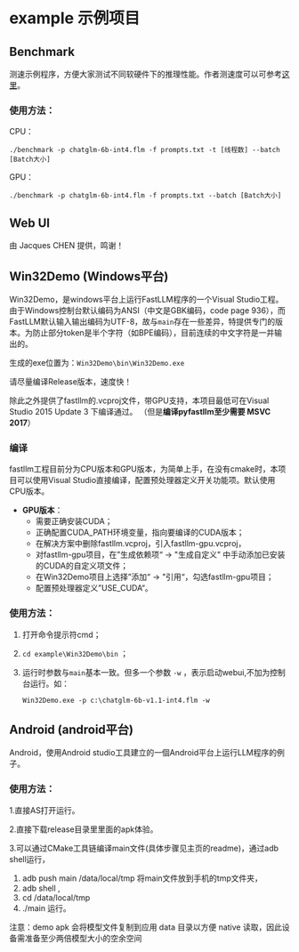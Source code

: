 # example 示例项目

## Benchmark

测速示例程序，方便大家测试不同软硬件下的推理性能。作者测速度可以可参考[这里](doc/benchmark.md)。

### 使用方法：

CPU：

   `./benchmark -p chatglm-6b-int4.flm -f prompts.txt -t [线程数] --batch [Batch大小]`

GPU：

   `./benchmark -p chatglm-6b-int4.flm -f prompts.txt --batch [Batch大小]`



## Web UI 

由 Jacques CHEN 提供，鸣谢！

## Win32Demo (Windows平台)

Win32Demo，是windows平台上运行FastLLM程序的一个Visual Studio工程。
由于Windows控制台默认编码为ANSI（中文是GBK编码，code page 936），而FastLLM默认输入输出编码为UTF-8，故与`main`存在一些差异，特提供专门的版本。为防止部分token是半个字符（如BPE编码），目前连续的中文字符是一并输出的。

生成的exe位置为：`Win32Demo\bin\Win32Demo.exe`

请尽量编译Release版本，速度快！

除此之外提供了fastllm的.vcproj文件，带GPU支持，本项目最低可在Visual Studio 2015 Update 3 下编译通过。
（但是**编译pyfastllm至少需要 MSVC 2017**）
### 编译

fastllm工程目前分为CPU版本和GPU版本，为简单上手，在没有cmake时，本项目可以使用Visual Studio直接编译，配置预处理器定义开关功能项。默认使用CPU版本。

* **GPU版本**：
  - 需要正确安装CUDA；
  - 正确配置CUDA_PATH环境变量，指向要编译的CUDA版本；
  - 在解决方案中删除fastllm.vcproj，引入fastllm-gpu.vcproj，
  - 对fastllm-gpu项目，在”生成依赖项“ -> "生成自定义" 中手动添加已安装的CUDA的自定义项文件；
  - 在Win32Demo项目上选择”添加“ -> "引用“，勾选fastllm-gpu项目；
  - 配置预处理器定义”USE_CUDA“。

### 使用方法：

1. 打开命令提示符cmd；

2. `cd example\Win32Demo\bin` ；

3. 运行时参数与`main`基本一致。但多一个参数 `-w` ，表示启动webui,不加为控制台运行。如：

   `Win32Demo.exe -p c:\chatglm-6b-v1.1-int4.flm -w`

## Android (android平台)
Android，使用Android studio工具建立的一個Android平台上运行LLM程序的例子。

### 使用方法：

1.直接AS打开运行。

2.直接下载release目录里里面的apk体验。

3.可以通过CMake工具链编译main文件(具体步骤见主页的readme)，通过adb shell运行，

1. adb push main /data/local/tmp 将main文件放到手机的tmp文件夹，
2. adb shell ,
3. cd /data/local/tmp 
4. ./main 运行。

注意：demo apk 会将模型文件复制到应用 data 目录以方便 native 读取，因此设备需准备至少两倍模型大小的空余空间